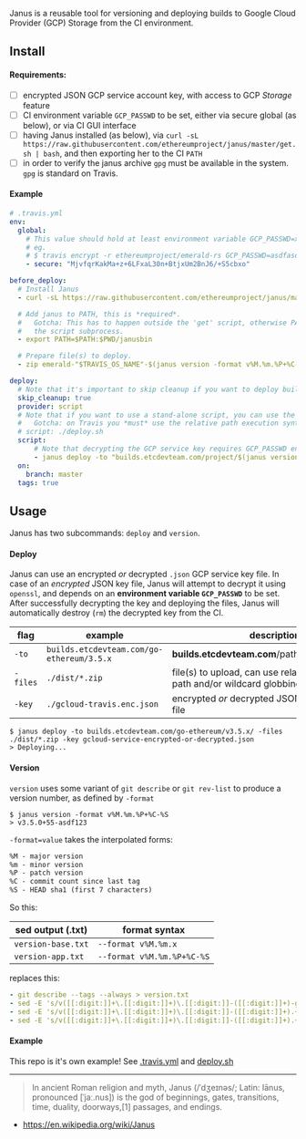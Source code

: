 Janus is a reusable tool for versioning and deploying builds to Google Cloud Provider (GCP) Storage from the CI
environment.

## Install

#### Requirements:
- [ ] encrypted JSON GCP service account key, with access to GCP _Storage_ feature
- [ ] CI environment variable `GCP_PASSWD` to be set, either via secure global (as below), or via CI GUI interface
- [ ] having Janus installed (as below), via `curl -sL https://raw.githubusercontent.com/ethereumproject/janus/master/get.sh | bash`, and then exporting her to the CI `PATH`
- [ ] in order to verify the janus archive `gpg` must be available in the system. `gpg` is standard on Travis.

#### Example
```yml
# .travis.yml
env:
  global:
    # This value should hold at least environment variable GCP_PASSWD=xxx in order to decrypt the GCP service account key that Janus relies on.
    # eg.
    # $ travis encrypt -r ethereumproject/emerald-rs GCP_PASSWD=asdfasdfasdfasdfasdf
    - secure: "MjvfqrKakMa+z+6LFxaL30n+BtjxUm2BnJ6/+S5cbxo"

before_deploy:
  # Install Janus
  - curl -sL https://raw.githubusercontent.com/ethereumproject/janus/master/get.sh | bash

  # Add janus to PATH, this is *required*.
  #   Gotcha: This has to happen outside the 'get' script, otherwise PATH will only be set for
  #   the script subprocess.
  - export PATH=$PATH:$PWD/janusbin

  # Prepare file(s) to deploy.
  - zip emerald-"$TRAVIS_OS_NAME"-$(janus version -format v%M.%m.%P+%C-%S).zip emerald-cli

deploy:
  # Note that it's important to skip cleanup if you want to deploy builds generated during a previous process
  skip_cleanup: true
  provider: script
  # Note that if you want to use a stand-alone script, you can use the follow syntax.
  #   Gotcha: on Travis you *must* use the relative path execution syntax ('./')
  # script: ./deploy.sh
  script:
      # Note that decrypting the GCP service key requires GCP_PASSWD environment variable to be set (see above).
      - janus deploy -to "builds.etcdevteam.com/project/$(janus version -format %M.%m.x)" -files "*.zip-key gcp-key.enc.json
  on:
    branch: master
  tags: true
```

## Usage
Janus has two subcommands: `deploy` and `version`.

#### Deploy
Janus can use an encrypted _or_ decrypted `.json` GCP service key file. In case of an _encrypted_ JSON key file, Janus will attempt to decrypt it using `openssl`,
and depends on an __environment variable `GCP_PASSWD`__ to be set. After successfully decrypting the key and deploying the files, Janus will automatically destroy (`rm`) the decrypted key from the CI.

| flag | example | description |
| --- | --- | --- |
| `-to` | `builds.etcdevteam.com/go-ethereum/3.5.x`| __builds.etcdevteam.com__/path/to/hold/the/file(s) |
| `-files` | `./dist/*.zip` | file(s) to upload, can use relative or absolute path and/or wildcard globbing |
| `-key` | `./gcloud-travis.enc.json` | encrypted _or_ decrypted JSON GCP service key file |

```shell
$ janus deploy -to builds.etcdevteam.com/go-ethereum/v3.5.x/ -files ./dist/*.zip -key gcloud-service-encrypted-or-decrypted.json
> Deploying...
```

#### Version
`version` uses some variant of `git describe` or `git rev-list` to produce a
version number, as defined by `-format`

```shell
$ janus version -format v%M.%m.%P+%C-%S
> v3.5.0+55-asdf123
```

`-format=value` takes the interpolated forms:
```txt
%M - major version
%m - minor version
%P - patch version
%C - commit count since last tag
%S - HEAD sha1 (first 7 characters)
```

So this:

| sed output (.txt) | format syntax |
| --- | --- |
| `version-base.txt` | `--format v%M.%m.x` |
| `version-app.txt` | `--format v%M.%m.%P+%C-%S` |

replaces this:
```yml
- git describe --tags --always > version.txt
- sed -E 's/v([[:digit:]]+\.[[:digit:]]+)\.[[:digit:]]-([[:digit:]]+)-g([a-f0-9]+)/v\1.\2+\3/' version.txt > version-app.txt
- sed -E 's/v([[:digit:]]+\.[[:digit:]]+)\.[[:digit:]]-([[:digit:]]+).+/v\1.\2/' version.txt > version-only.txt
- sed -E 's/v([[:digit:]]+\.[[:digit:]]+)\.[[:digit:]]-([[:digit:]]+).+/v\1.x/' version.txt > version-base.txt
```

#### Example
This repo is it's own example! See [.travis.yml](https://github.com/ethereumproject/janus/blob/master/.travis.yml) and [deploy.sh](https://github.com/ethereumproject/janus/blob/master/deploy.sh)

----

> In ancient Roman religion and myth, Janus (/ˈdʒeɪnəs/; Latin: Iānus, pronounced [ˈjaː.nus]) is the god of beginnings, gates, transitions, time, duality, doorways,[1] passages, and endings.
- https://en.wikipedia.org/wiki/Janus
